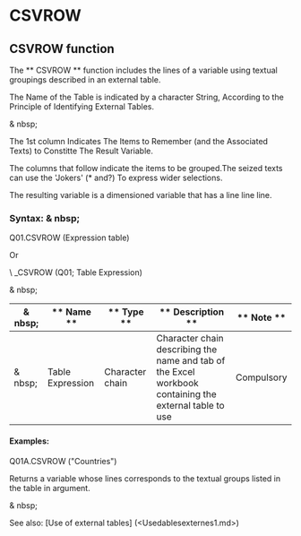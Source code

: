 # CSVROW

## CSVROW function

The ** CSVROW ** function includes the lines of a variable using textual groupings described in an external table.

The Name of the Table is indicated by a character String, According to the Principle of Identifying External Tables.

& nbsp;

The 1st column Indicates The Items to Remember (and the Associated Texts) to Constitte The Result Variable.

The columns that follow indicate the items to be grouped.The seized texts can use the 'Jokers' (\* and?) To express wider selections.

The resulting variable is a dimensioned variable that has a line line line.

### Syntax: & nbsp;

Q01.CSVROW (Expression table)

Or

\ _CSVROW (Q01; Table Expression)

& nbsp;

|& nbsp;|** Name ** |** Type ** |** Description ** |** Note ** |
|--- |--- |--- |--- |--- |
|& nbsp;|Table Expression |Character chain |Character chain describing the name and tab of the Excel workbook containing the external table to use |Compulsory |


#### Examples:

Q01A.CSVROW ("Countries")

Returns a variable whose lines corresponds to the textual groups listed in the table in argument.

& nbsp;

See also: [Use of external tables] (<Usedablesexternes1.md>)